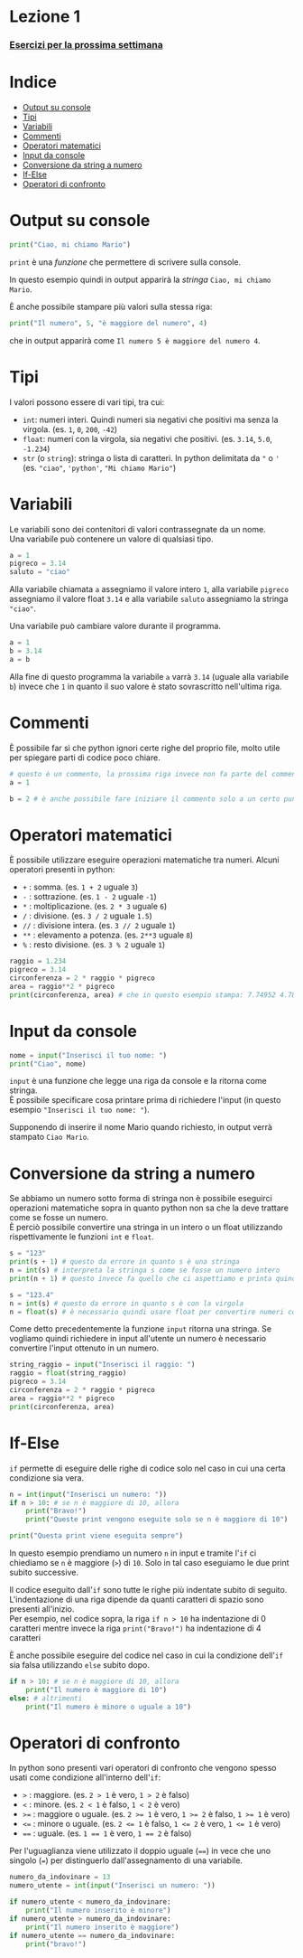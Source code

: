 # Lezione 1
### [Esercizi per la prossima settimana](#ESERCIZI.md)

# Indice
- [Output su console](#output-su-console)
- [Tipi](#tipi)
- [Variabili](#variabili)
- [Commenti](#commenti)
- [Operatori matematici](#operatori-matematici)
- [Input da console](#input-da-console)
- [Conversione da string a numero](#conversione-da-string-a-numero)
- [If-Else](#if-else)
- [Operatori di confronto](#operatori-di-confronto)

# Output su console

```py
print("Ciao, mi chiamo Mario")
```
`print` è una _funzione_ che permettere di scrivere sulla console.

In questo esempio quindi in output apparirà la _stringa_ `Ciao, mi chiamo Mario`.

È anche possibile stampare più valori sulla stessa riga:
```py
print("Il numero", 5, "è maggiore del numero", 4)
```
che in output apparirà come `Il numero 5 è maggiore del numero 4`.

# Tipi

I valori possono essere di vari tipi, tra cui:
- `int`: numeri interi. Quindi numeri sia negativi che positivi ma senza la virgola. (es. `1`, `0`, `200`, `-42`)
- `float`: numeri con la virgola, sia negativi che positivi. (es. `3.14`, `5.0`, `-1.234`)
- `str` (o `string`): stringa o lista di caratteri. In python delimitata da `"` o `'` (es. `"ciao"`, `'python'`, `"Mi chiamo Mario"`)

# Variabili

Le variabili sono dei contenitori di valori contrassegnate da un nome.  
Una variabile può contenere un valore di qualsiasi tipo.

```py
a = 1
pigreco = 3.14
saluto = "ciao"
```

Alla variabile chiamata `a` assegniamo il valore intero `1`, alla variabile `pigreco` assegniamo il valore float `3.14` e alla variabile `saluto` assegniamo la stringa `"ciao"`.

Una variabile può cambiare valore durante il programma.
```py
a = 1
b = 3.14
a = b
```
Alla fine di questo programma la variabile `a` varrà `3.14` (uguale alla variabile `b`) invece che `1` in quanto il suo valore è stato sovrascritto nell'ultima riga.

# Commenti
È possibile far sì che python ignori certe righe del proprio file, molto utile per spiegare parti di codice poco chiare.
```py
# questo è un commento, la prossima riga invece non fa parte del commento
a = 1

b = 2 # è anche possibile fare iniziare il commento solo a un certo punto della riga
```

# Operatori matematici
È possibile utilizzare eseguire operazioni matematiche tra numeri. Alcuni operatori presenti in python:
- `+` : somma. (es. `1 + 2` uguale `3`)
- `-` : sottrazione. (es. `1 - 2` uguale `-1`)
- `*` : moltiplicazione. (es. `2 * 3` uguale `6`)
- `/` : divisione. (es. `3 / 2` uguale `1.5`)
- `//` : divisione intera. (es. `3 // 2` uguale `1`)
- `**` : elevamento a potenza. (es. `2**3` uguale `8`)
- `%` : resto divisione. (es. `3 % 2` uguale `1`)

```py
raggio = 1.234
pigreco = 3.14
circonferenza = 2 * raggio * pigreco
area = raggio**2 * pigreco
print(circonferenza, area) # che in questo esempio stampa: 7.74952 4.78145384
```

# Input da console
```py
nome = input("Inserisci il tuo nome: ")
print("Ciao", nome)
```

`input` è una funzione che legge una riga da console e la ritorna come stringa.  
È possibile specificare cosa printare prima di richiedere l'input (in questo esempio `"Inserisci il tuo nome: "`).

Supponendo di inserire il nome Mario quando richiesto, in output verrà stampato ```Ciao Mario```.

# Conversione da string a numero
Se abbiamo un numero sotto forma di stringa non è possibile eseguirci operazioni matematiche sopra in quanto python non sa che la deve trattare come se fosse un numero.  
È perciò possibile convertire una stringa in un intero o un float utilizzando rispettivamente le funzioni `int` e `float`.

```py
s = "123"
print(s + 1) # questo da errore in quanto s è una stringa
n = int(s) # interpreta la stringa s come se fosse un numero intero
print(n + 1) # questo invece fa quello che ci aspettiamo e printa quindi 124
```
```py
s = "123.4"
n = int(s) # questo da errore in quanto s è con la virgola
n = float(s) # è necessario quindi usare float per convertire numeri con la virgola
```

Come detto precedentemente la funzione `input` ritorna una stringa. Se vogliamo quindi richiedere in input all'utente un numero è necessario convertire l'input ottenuto in un numero.

```py
string_raggio = input("Inserisci il raggio: ")
raggio = float(string_raggio)
pigreco = 3.14
circonferenza = 2 * raggio * pigreco
area = raggio**2 * pigreco
print(circonferenza, area)
```

# If-Else
`if` permette di eseguire delle righe di codice solo nel caso in cui una certa condizione sia vera.

```py
n = int(input("Inserisci un numero: "))
if n > 10: # se n è maggiore di 10, allora
    print("Bravo!")
    print("Queste print vengono eseguite solo se n è maggiore di 10")

print("Questa print viene eseguita sempre")
```
In questo esempio prendiamo un numero `n` in input e tramite l'`if` ci chiediamo se `n` è maggiore (`>`) di `10`. Solo in tal caso eseguiamo le due print subito successive.

Il codice eseguito dall'`if` sono tutte le righe più indentate subito di seguito.  
L'indentazione di una riga dipende da quanti caratteri di spazio sono presenti all'inizio.  
Per esempio, nel codice sopra, la riga `if n > 10` ha indentazione di 0 caratteri mentre invece la riga `print("Bravo!")` ha indentazione di 4 caratteri

È anche possibile eseguire del codice nel caso in cui la condizione dell'`if` sia falsa utilizzando `else` subito dopo.

```py
if n > 10: # se n è maggiore di 10, allora
    print("Il numero è maggiore di 10")
else: # altrimenti
    print("Il numero è minore o uguale a 10")
```

# Operatori di confronto
In python sono presenti vari operatori di confronto che vengono spesso usati come condizione all'interno dell'`if`:

- `>` : maggiore. (es. `2 > 1` è vero, `1 > 2` è falso)
- `<` : minore. (es. `2 < 1` è falso, `1 < 2` è vero)
- `>=` : maggiore o uguale. (es. `2 >= 1` è vero, `1 >= 2` è falso, `1 >= 1` è vero)
- `<=` : minore o uguale. (es. `2 <= 1` è falso, `1 <= 2` è vero, `1 <= 1`  è vero)
- `==` : uguale. (es. `1 == 1` è vero, `1 == 2` è falso)

Per l'uguaglianza viene utilizzato il doppio uguale (`==`) in vece che uno singolo (`=`) per distinguerlo dall'assegnamento di una variabile.

```py
numero_da_indovinare = 13
numero_utente = int(input("Inserisci un numero: "))

if numero_utente < numero_da_indovinare:
    print("Il numero inserito è minore")
if numero_utente > numero_da_indovinare:
    print("Il numero inserito è maggiore")
if numero_utente == numero_da_indovinare:
    print("bravo!")
```